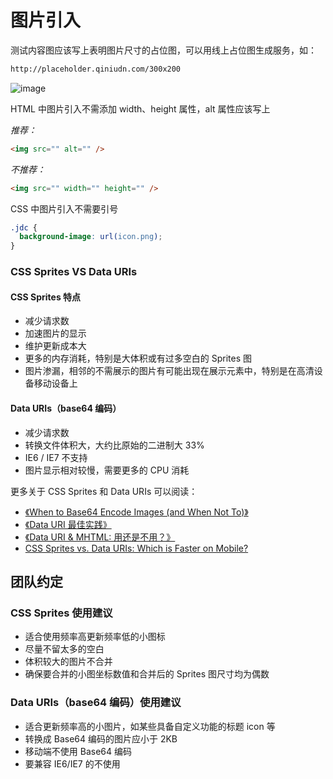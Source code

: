 # 图片引入

测试内容图应该写上表明图片尺寸的占位图，可以用线上占位图生成服务，如：

```html
http://placeholder.qiniudn.com/300x200
```

![image](http://placeholder.qiniudn.com/300x200)

HTML 中图片引入不需添加 width、height 属性，alt 属性应该写上

_推荐：_

```html
<img src="" alt="" />
```

_不推荐：_

```html
<img src="" width="" height="" />
```

CSS 中图片引入不需要引号

```css
.jdc {
  background-image: url(icon.png);
}
```

### CSS Sprites VS Data URIs

#### CSS Sprites 特点

- 减少请求数
- 加速图片的显示
- 维护更新成本大
- 更多的内存消耗，特别是大体积或有过多空白的 Sprites 图
- 图片渗漏，相邻的不需展示的图片有可能出现在展示元素中，特别是在高清设备移动设备上

#### Data URIs（base64 编码）

- 减少请求数
- 转换文件体积大，大约比原始的二进制大 33%
- IE6 / IE7 不支持
- 图片显示相对较慢，需要更多的 CPU 消耗

更多关于 CSS Sprites 和 Data URIs 可以阅读：

- [《When to Base64 Encode Images (and When Not To)》](http://davidbcalhoun.com/2011/when-to-base64-encode-images-and-when-not-to/)
- [《Data URI 最佳实践》](http://madscript.com/html5/datauri-best-practice/)
- [《Data URI & MHTML: 用还是不用？》](http://www.99css.com/492/)
- [CSS Sprites vs. Data URIs: Which is Faster on Mobile?](http://www.mobify.com/blog/css-sprites-vs-data-uris-which-is-faster-on-mobile/)

## 团队约定

### CSS Sprites 使用建议

- 适合使用频率高更新频率低的小图标
- 尽量不留太多的空白
- 体积较大的图片不合并
- 确保要合并的小图坐标数值和合并后的 Sprites 图尺寸均为偶数

### Data URIs（base64 编码）使用建议

- 适合更新频率高的小图片，如某些具备自定义功能的标题 icon 等
- 转换成 Base64 编码的图片应小于 2KB
- 移动端不使用 Base64 编码
- 要兼容 IE6/IE7 的不使用
